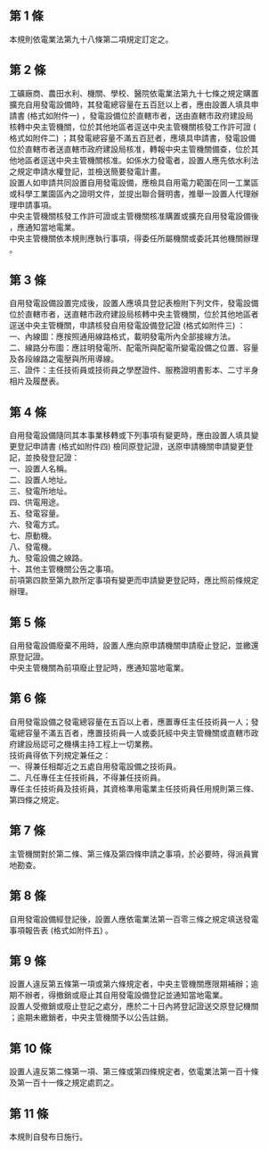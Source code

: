 第 1 條
-------
本規則依電業法第九十八條第二項規定訂定之。

第 2 條
-------
工礦廠商、農田水利、機關、學校、醫院依電業法第九十七條之規定購置  
擴充自用發電設備時，其發電總容量在五百瓩以上者，應由設置人填具申  
請書 (格式如附件一) ，發電設備位於直轄市者，送由直轄市政府建設局  
核轉中央主管機關，位於其他地區者逕送中央主管機關核發工作許可證 (  
格式如附件二) ；其發電總容量不滿五百瓩者，應填具申請書，發電設備  
位於直轄市者送直轄市政府建設局核准，轉報中央主管機關備查，位於其  
他地區者逕送中央主管機關核准。如係水力發電者，設置人應先依水利法  
之規定申請水權登記，並檢送簡要發電計畫。  
設置人如申請共同設置自用發電設備，應檢具自用電力範圍在同一工業區  
或科學工業園區內之證明文件，並提出聯合聲明書，推舉一設置人代理辦  
理申請事項。  
中央主管機關核發工作許可證或主管機關核准購置或擴充自用發電設備後  
，應通知當地電業。  
中央主管機關依本規則應執行事項，得委任所屬機關或委託其他機關辦理  
。

第 3 條
-------
自用發電設備設置完成後，設置人應填具登記表檢附下列文件，發電設備  
位於直轄市者，送直轄市政府建設局核轉中央主管機關，位於其他地區者  
逕送中央主管機關，申請核發自用發電設備登記證 (格式如附件三) ：  
一、內線圖：應按照通用線路格式，載明發電所內全部接線方法。  
二、線路分布圖：應註明發電所、配電所與配電所變電設備之位置、容量  
    及各段線路之電壓與所用導線。  
三、證件：主任技術員或技術員之學歷證件、服務證明書影本、二寸半身  
    相片及履歷表。

第 4 條
-------
自用發電設備隨同其本事業移轉或下列事項有變更時，應由設置人填具變  
更登記申請書 (格式如附件四) 檢同原登記證，送原申請機關申請變更登  
記，並換發登記證：  
一、設置人名稱。  
二、設置人地址。  
三、發電所地址。  
四、供電用途。  
五、發電容量。  
六、發電方式。  
七、原動機。  
八、發電機。  
九、發電設備之線路。  
十、其他主管機關公告之事項。  
前項第四款至第九款所定事項有變更而申請變更登記時，應比照前條規定  
辦理。

第 5 條
-------
自用發電設備廢棄不用時，設置人應向原申請機關申請廢止登記，並繳還  
原登記證。  
中央主管機關為前項廢止登記時，應通知當地電業。

第 6 條
-------
自用發電設備之發電總容量在五百以上者，應置專任主任技術員一人；發  
電總容量不滿五百者，應置技術員一人或委託經中央主管機關或直轄市政  
府建設局認可之機構主持工程上一切業務。  
技術員得依下列規定兼任之：  
一、得兼任相鄰近之五處自用發電設備之技術員。  
二、凡任專任主任技術員，不得兼任技術員。  
專任主任技術員及技術員，其資格準用電業主任技術員任用規則第三條、  
第四條之規定。

第 7 條
-------
主管機關對於第二條、第三條及第四條申請之事項，於必要時，得派員實  
地勘查。

第 8 條
-------
自用發電設備經登記後，設置人應依電業法第一百零三條之規定填送發電  
事項報告表 (格式如附件五) 。

第 9 條
-------
設置人違反第五條第一項或第六條規定者，中央主管機關應限期補辦；逾  
期不辦者，得撤銷或廢止其自用發電設備登記並通知當地電業。  
設置人受撤銷或廢止登記之處分，應於二十日內將登記證送交原登記機關  
；逾期未繳銷者，中央主管機關予以公告註銷。

第 10 條
--------
設置人違反第二條第一項、第三條或第四條規定者，依電業法第一百十條  
及第一百十一條之規定處罰之。

第 11 條
--------
本規則自發布日施行。


